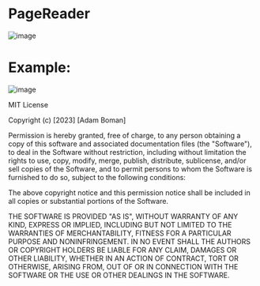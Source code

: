 # PageReader
![image](https://github.com/ajboman/PageReader/assets/89932630/93a2317d-4786-4fe5-bf8a-c28c8bf24acc)
# Example:
![image](https://github.com/ajboman/PageReader/assets/89932630/b5615269-0591-4b71-a79a-cd42f5da0e78)


MIT License

Copyright (c) [2023] [Adam Boman]

Permission is hereby granted, free of charge, to any person obtaining a copy
of this software and associated documentation files (the "Software"), to deal
in the Software without restriction, including without limitation the rights
to use, copy, modify, merge, publish, distribute, sublicense, and/or sell
copies of the Software, and to permit persons to whom the Software is
furnished to do so, subject to the following conditions:

The above copyright notice and this permission notice shall be included in all
copies or substantial portions of the Software.

THE SOFTWARE IS PROVIDED "AS IS", WITHOUT WARRANTY OF ANY KIND, EXPRESS OR
IMPLIED, INCLUDING BUT NOT LIMITED TO THE WARRANTIES OF MERCHANTABILITY,
FITNESS FOR A PARTICULAR PURPOSE AND NONINFRINGEMENT. IN NO EVENT SHALL THE
AUTHORS OR COPYRIGHT HOLDERS BE LIABLE FOR ANY CLAIM, DAMAGES OR OTHER
LIABILITY, WHETHER IN AN ACTION OF CONTRACT, TORT OR OTHERWISE, ARISING FROM,
OUT OF OR IN CONNECTION WITH THE SOFTWARE OR THE USE OR OTHER DEALINGS IN THE
SOFTWARE.
